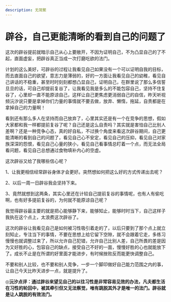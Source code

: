 ```yaml
---
description: 无简繁
---
```


# 辟谷，自己更能清晰的看到自己的问题了

这次的辟谷提前就暗示自己从心上要敞开，不因为证明自己，不为凸显自己的了不起，直面虚妄，把辟谷真正当成一次打磨吃欲的法门。

计划的这么美好，可辟谷的过程让我看见自己如果没有一个可以证明自我的目标，而去直面自己的欲望，意志力是薄弱的，好的一方面让我看见自己的幼稚，看见自己讲话的不稳重，甚至时时刻刻都想凸显自己，证明自己，在群里说了那么多信誓旦旦的话，可自己却提前复谷了，让我看见我是多么的不能包容自己，坚持不住复谷了，心里却一直不能原谅自己，这样让自己更焦虑更消弱自己的自信，昨天听视频沅汐说只要是拿掉你们力量的事情就不要去做，放弃、懒惰，拖延，自责都是在拿掉自己的力量啊！

看到还有那么多人在坚持而自己放弃了，心里其实还是有一个在竞争的思想，假如大家都和我一样都提前复谷了呢？自己还是这么自责吗？其实就是害怕自己比别人差啊？还是一种竞争心态，真的好自私，不过换个角度来看这次辟谷期间，自己更能清晰的看到自己的问题了，看见自己心不安定，看见自己的压抑，看见自己对家族深深的怨恨，看见自己心量的狭小，看见自己看事情总盯着一个点，而无法全局看问题，看见自己总想通过食物填补内心的空虚。

这次辟谷又给了我哪些信心呢？

1、让我更相信经常辟谷身体才会更好。突然想如何把这么好的方式传递出去呢？

2、以后一周一日辟谷我会坚持下来。

3、竟然就想到这两条，其实心里还在计较自己提前复谷的事情呢，也有人有偷吃啊，也有好多提前复谷的，为何就不能原谅自己呢？

我觉得辟谷最主要的就是把心能够静下来，能够知止，能够时时当下，自己这样子我执在这个点上，太浪费这次辟谷了。

这次的辟谷让我看见自己是如何被习性吸引着走的了，以后只要到了那个点上就立刻知止，专注当下的事情，不要在思想上给它留下空隙，就不会跟着它走，多练习慢慢也就调整过来了，所以允许自己犯错，允许自己比别人差，自己所畏的差是因为又好胜的心，包容自己的缺点，接受自己不好的一面，慢慢好胜的心也就能放下了。成长不止是在所谓的好里面才能进步，有时候挫败反而能更快调整自己。

不要和别人比较，也不要和别人竞争，一步一个脚印做好自己能力范围之内的事，让自己今天比昨天进步一点，就是提升了。

◎**沅汐点评：通过辟谷来望见自己的以往习性是非常容易见效的办法，凡夫都生活在习性的轮回中，被其牵引但又无法察觉，唯有跳脱其外才是唯一的法门。辟谷就是让人跳脱的有效法门。**

